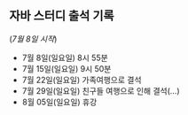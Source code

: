 ## 자바 스터디 출석 기록 
(*7월 8일 시작*)

- 7월 8일(일요일) 8시 55분
- 7월 15일(일요일) 9시 50분
- 7월 22일(일요일) 가족여행으로 결석
- 7월 29일(일요일) 친구들 여행으로 인해 결석(...)
- 8월 05일(일요일) 휴강